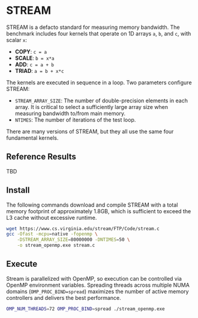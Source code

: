 # STREAM

STREAM is a defacto standard for measuring memory bandwidth. The benchmark includes four kernels that operate on 1D arrays `a`, `b`, and `c`, with scalar `x`:

 * **COPY**: `c = a`
 * **SCALE**: `b = x*a`
 * **ADD**: `c = a + b`
 * **TRIAD**: `a = b + x*c`

The kernels are executed in sequence in a loop.  Two parameters configure STREAM:
 * `STREAM_ARRAY_SIZE`: The number of double-precision elements in each array.
   It is critical to select a sufficiently large array size when measuring 
   bandwidth to/from main memory.
 * `NTIMES`: The number of iterations of the test loop.

There are many versions of STREAM, but they all use the same four fundamental kernels.  

## Reference Results

 TBD

## Install

The following commands download and compile STREAM with a total memory footprint of approximately 1.8GB, which is sufficient to exceed the L3 cache without excessive runtime.

```bash
wget https://www.cs.virginia.edu/stream/FTP/Code/stream.c
gcc -Ofast -mcpu=native -fopenmp \
  	-DSTREAM_ARRAY_SIZE=80000000 -DNTIMES=50 \
  	-o stream_openmp.exe stream.c
```

## Execute

Stream is parallelized with OpenMP, so execution can be controlled via OpenMP environment variables.  Spreading threads across multiple NUMA domains (`OMP_PROC_BIND=spread`) maximizes the number of active memory controllers and delivers the best performance.

```bash
OMP_NUM_THREADS=72 OMP_PROC_BIND=spread ./stream_openmp.exe
```
